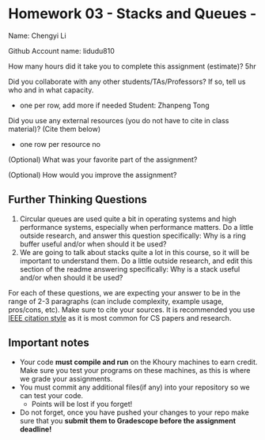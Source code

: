 # Homework 03 - Stacks and Queues -

Name: Chengyi Li

Github Account name: lidudu810

How many hours did it take you to complete this assignment (estimate)? 5hr

Did you collaborate with any other students/TAs/Professors? If so, tell us who and in what capacity.  
- one per row, add more if needed
Student: Zhanpeng Tong

Did you use any external resources (you do not have to cite in class material)? (Cite them below)  
- one row per resource
no

(Optional) What was your favorite part of the assignment? 

(Optional) How would you improve the assignment? 

## Further Thinking Questions

1. Circular queues are used quite a bit in operating systems and high performance systems, especially when performance matters. Do a little outside research, and answer this question specifically: Why is a ring buffer useful and/or when should it be used? 
2. We are going to talk about stacks quite a lot in this course, so it will be important to understand them. Do a little outside research, and edit this section of the readme answering specifically: Why is a stack useful and/or when should it be used?



For each of these questions, we are expecting your answer to be in the range of 2-3 paragraphs (can include complexity, example usage, pros/cons, etc). Make sure to cite your sources. It is recommended you use [IEEE citation style](https://owl.purdue.edu/owl/research_and_citation/ieee_style/ieee_overview.htm) as it is most common for CS papers and research. 


## Important notes

* Your code **must compile and run** on the Khoury machines to earn credit. Make sure you test your programs on these machines, as this is where we grade your assignments.
* You must commit any additional files(if any) into your repository so we can test your code.
  * Points will be lost if you forget!
* Do not forget, once you have pushed your changes to your repo make sure that you **submit them to Gradescope before the assignment deadline!**

